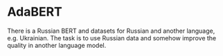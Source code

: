 # AdaBERT
There is a Russian BERT and datasets for Russian and another language, e.g. Ukrainian. The task is to use Russian data and somehow improve the quality in another language model.
